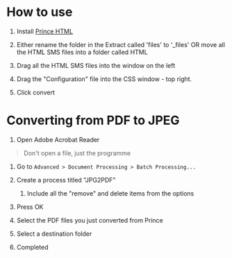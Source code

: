 # How to use

1. Install [Prince HTML](https://www.princexml.com)

1. Either rename the folder in the Extract called 'files' to '_files' OR
   move all the HTML SMS files into a folder called HTML

1. Drag all the HTML SMS files into the window on the left

1. Drag the "Configuration" file into the CSS window - top right.

1. Click convert

# Converting from PDF to JPEG

1. Open Adobe Acrobat Reader

> Don't open a file, just the programme

1. Go to `Advanced > Document Processing > Batch Processing...`

1. Create a process titled "JPG2PDF"

	1. Include all the "remove" and delete items from the options

1. Press OK

1. Select the PDF files you just converted from Prince

1. Select a destination folder

1. Completed
